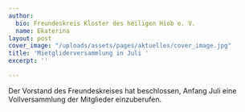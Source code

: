```yaml
---
author:
  bio: Freundeskreis Kloster des heiligen Hiob e. V.
  name: Ekaterina
layout: post
cover_image: "/uploads/assets/pages/aktuelles/cover_image.jpg"
title: 'Mietgliderversammlung in Juli '
excerpt: ''

---
```

Der Vorstand des Freundeskreises hat beschlossen, Anfang Juli eine Vollversammlung der Mitglieder einzuberufen.